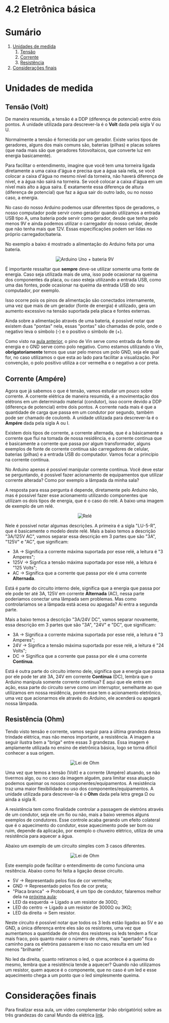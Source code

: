 # 4.2 Eletrônica básica

# Sumário

01. [Unidades de medida](#Unidades-de-medida)  
    1. [Tensão](#Tensão-Volt)
    0. [Corrente](#Corrente-Ampére)
    0. [Resistência](#Resistência-Ohm)
00. [Considerações finais](#considerações-finais)

# Unidades de medida

## Tensão (Volt)

De maneira resumida, a tensão é a DDP (diferença de potencial) entre dois pontos. A unidade utilizada para descrever-la é o **Volt** dada pela sigla V ou U.
<p></p>

Normalmente a tensão é fornecida por um gerador. Existe varios tipos de geradores, alguns dos mais comuns são, baterias (pilhas) e placas solares (que nada mais são que geradores fotovoltaicos, que converte luz em energia basicamente).
<p></p>

Para facilitar o entendimento, imagine que você tem uma torneira ligada diretamente a uma caixa d'água e precisa que a água saía nela, se você colocar a caixa d'água no mesmo nível da torneira, não haverá diferença de nível, e a água não sairá na torneira. Se você colocar a caixa d'água em um nível mais alto a água saíra. É exatamente essa diferença de altura (diferença de potencial) que faz a água sair do outro lado, ou no nosso caso, a energia.
<p></p>

No caso do nosso Arduino podemos usar diferentes tipos de geradores, o nosso computador pode servir como gerador quando utilizamos a entrada USB tipo A, uma bateria pode servir como gerador, desde que tenha pelo menos 9V e ainda podemos utilizar o carregador do nosso celular, desde que não tenha mais que 12V. Essas especificações podem ser lidas no próprio carregador/bateria.
<p></p>

No exemplo a baixo é mostrado a alimentação do Arduino feita por uma bateria.

<p align="center">
    <img src="../imgs/ModuloBasico/Eletronica-basica/AlimentacaoComBateria.jpg" alt="Arduino Uno + bateria 9V">
</p>

É importante ressaltar que **sempre** deve-se utilizar somente uma fonte de energia. Caso seja utilizada mais de uma, isso pode ocasionar na queima dos componentes da placa, ou caso esteja utilizando a entrada USB, como uma das fontes, pode ocasionar na queima da entrada USB do seu computador, por exemplo.
<p></p>

Isso ocorre pois os pinos de alimentação são conectados internamente, uma vez que mais de um gerador (fonte de energia) é utilizado, gera um aumento excessivo na tensão suportada pela placa e fontes externas.
<p></p>

Ainda sobre a alimentação através de uma bateria, é possível notar que existem duas "pontas" nela, essas "pontas" são chamadas de polo, onde o negativo leva o símbolo (-) e o positivo o símbolo de (+). 
<p></p>

Como visto na [aula anterior](/src/4-Modulo-basico/1-Conhecendo), o pino de Vin serve como entrada da fonte de energia e o GND serve como polo negativo. Como estamos utilizando o Vin, **obrigatoriamente** temos que usar pelo menos um polo GND, seja ele qual for, no caso utilizamos o que esta ao lado para facilitar a visualização. Por convenção, o polo positivo utiliza a cor vermelha e o negativo a cor preta.
<p></p>

## Corrente (Ampére)

Agora que já sabemos o que é tensão, vamos estudar um pouco sobre corrente. A corrente elétrica de maneira resumida, é a movimentação dos elétrons em um determinado material (condutor), isso ocorre devido a DDP (diferença de potencial) entre dois pontos. A corrente nada mais é que a quantidade de carga que passa em um condutor por segundo, também pode ser chamado de coulomb. A unidade utilizada para descrever-la é o **Ampére** dada pela sigla A ou I.
<p></p>

Existem dois tipos de corrente, a corrente alternada, que é a básicamente a corrente que flui na tomada de nossa residência, e a corrente contínua que é basicamente a corrente que passa por algum transformador, alguns exemplos de fonte de corrente continua são carregadores de celular, baterias (pilhas) e a entrada USB do computador. Vamos focar a princípio na corrente contínua.
<p></p>

No Arduino apenas é possível manipular corrente contínua. Você deve estar se perguntando, é possível fazer acionamento de equipamentos que utilizar corrente alterada? Como por exemplo a lâmpada da minha sala?
<p></p>

A resposta para essa pergunta é depende, diretamente pelo Arduino não, mas é possível fazer esse acionamento utilizando componentes que utilizam os dois tipos de energia, que é o caso do relé. A baixo uma imagem de exemplo de um relé.

<p align="center">
    <img src="../imgs/ModuloBasico/Eletronica-basica/Rele.jpg" alt="Relé">
</p>

Nele é possivel notar algumas descrições. A primeira é a sigla "LU-5-R", que é basicamente o modelo deste relé. Mais a baixo temos a descrição "3A/125V AC", vamos separar essa descrição em 3 partes que são "3A", "125V" e "AC", que significam:
<p></p>

- 3A -> Significa a corrente máxima suportada por esse relé, a leitura é "3 Amperes";
- 125V -> Signfica a tensão máxima suportada por esse relé, a leitura é "125 Volts";
- AC -> Significa que a corrente que passa por ele é uma corrente **Alternada**.
<p></p>

Está é parte do circuito interno dele, significa que a energia que passa por ele pode ter até 3A, 125V em corrente **Alternada** (AC), nessa parte poderiamos conectar uma lâmpada sem problemas. Mas como controlariamos se a lâmpada está acesa ou apagada? Ai entra a segunda parte.
<p></p>

Mais a baixo temos a descrição "3A/24V DC", vamos separar novamente, essa descrição em 3 partes que são "3A", "24V" e "DC", que significam:

- 3A -> Significa a corrente máxima suportada por esse relé, a leitura é "3 Amperes";
- 24V -> Signfica a tensão máxima suportada por esse relé, a leitura é "24 Volts";
- DC -> Significa que a corrente que passa por ele é uma corrente **Contínua**.
<p></p>

Está é outra parte do circuito interno dele, significa que a energia que passa por ele pode ter até 3A, 24V em corrente **Contínua** (DC), lembra que o Arduino manipula somente corrente contínua? É aqui que ele entra em ação, essa parte do circuito serve como um interruptor, semelhante ao que utilizamos em nossa residência, porém esse tem o acionamento eletrônico, uma vez que acionarmos ele através do Arduino, ele acenderá ou apagará nossa lâmpada.
<p></p>

## Resistência (Ohm)

Tendo visto tensão e corrente, vamos seguir para a última grandeza dessa trindade elétrica, mas não menos importante, a resistência. A imagem a seguir ilustra bem a "briga" entre essas 3 grandezas. Essa imagem é amplamente utilizada no ensino de eletrônica básica, logo se torna difícil conhecer a sua origem.

<p align="center">
    <img src="../imgs/ModuloBasico/Eletronica-basica/LeiDeOhm.jpg" alt="Lei de Ohm">
</p>

Uma vez que temos a tensão (Volt) e a corrente (Ampére) atuando, se não tivermos algo, ou no caso da imagem alguém, para limitar essa atuação podemos queimar os nossos componentes/equipamentos. A resistência traz uma maior flexibilidade no uso dos componentes/equipamentos. A unidade utilizada para descrever-la é o **Ohm** dada pela letra grega Ω ou ainda a sigla R.
<p></p>

A resistência tem como finalidade controlar a passagem de eletróns através de um condutor, seja ele um fio ou não, mais a baixo veremos alguns exemplos de condutores. Esse controle acaba gerando um efeito colateral que é o aquecimento do condutor, esse aquecimento pode ser bom ou ruim, depende da aplicação, por exemplo o chuveiro elétrico, utiliza de uma resistência para aquecer a água.
<p></p>

Abaixo um exemplo de um circuito simples com 3 casos diferentes.

<p align="center">
    <img src="../imgs/ModuloBasico/Eletronica-basica/Resistores.jpg" alt="Lei de Ohm">
</p>

Este exemplo pode facilitar o entendimento de como funciona uma resitência. Abaixo como foi feita a ligação desse circuito.

- 5V -> Representado pelos fios de cor vermelha;
- GND -> Representado pelos fios de cor preta;
- "Placa branca" -> Protoboard, é um tipo de condutor, falaremos melhor dela na [próxima aula](/src/4-Modulo-basico/3-Componentes-eletronicos.md);
- LED da esquerda -> Ligado a um resistor de 300Ω;
- LED do centro -> Ligado a um resistor de 3000Ω ou 3KΩ;
- LED da direita -> Sem resistor.

Neste circuito é possível notar que todos os 3 leds estão ligados ao 5V e ao GND, a única diferença entre eles são os resistores, uma vez que aumentamos a quantidade de ohms dos resistores os leds tendem a ficar mais fraco, pois quanto maior o número de ohms, mais "apertado" fica o caminho para os eletróns passarem e isso no caso resulta em um led menos "brilhante".
<p></p>

No led da direita, quanto retiramos o led, o que acontece é a queima do mesmo, lembra que a resistência tende a aquecer? Quando não utilizamos um resistor, quem aquece é o componente, que no caso é um led e esse aquecimento chega a um ponto que o led simplesmente queima.
<p></p>

# Considerações finais

Para finalizar essa aula, um video complementar (não obrigatório) sobre as três grandezas do canal Mundo da elétrica [link](https://www.youtube.com/watch?v=rDS-W6EQKpk).
